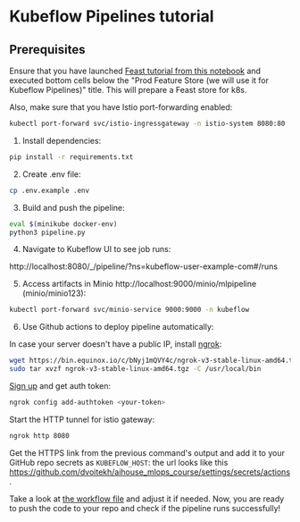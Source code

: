 # Kubeflow Pipelines tutorial

## Prerequisites

Ensure that you have launched [Feast tutorial from this notebook](../../session4/feast/Feast.ipynb) and executed bottom cells below the "Prod Feature Store (we will use it for Kubeflow Pipelines)" title. This will prepare a Feast store for k8s.

Also, make sure that you have Istio port-forwarding enabled:

```bash
kubectl port-forward svc/istio-ingressgateway -n istio-system 8080:80
```

1. Install dependencies:

```bash
pip install -r requirements.txt
```

2. Create .env file:

```bash
cp .env.example .env
```

3. Build and push the pipeline:

```bash
eval $(minikube docker-env)
python3 pipeline.py
```

4. Navigate to Kubeflow UI to see job runs:

http://localhost:8080/_/pipeline/?ns=kubeflow-user-example-com#/runs


5. Access artifacts in Minio http://localhost:9000/minio/mlpipeline (minio/minio123):

```bash
kubectl port-forward svc/minio-service 9000:9000 -n kubeflow
```

6. Use Github actions to deploy pipeline automatically:

In case your server doesn't have a public IP, install [ngrok](https://ngrok.com/):

```bash
wget https://bin.equinox.io/c/bNyj1mQVY4c/ngrok-v3-stable-linux-amd64.tgz
sudo tar xvzf ngrok-v3-stable-linux-amd64.tgz -C /usr/local/bin
```

[Sign up](https://dashboard.ngrok.com/signup) and get auth token:

```bash
ngrok config add-authtoken <your-token>
```

Start the HTTP tunnel for istio gateway:

```bash
ngrok http 8080
```

Get the HTTPS link from the previous command's output and add it to your GitHub repo secrets as `KUBEFLOW_HOST`: the url looks like this https://github.com/dvoitekh/aihouse_mlops_course/settings/secrets/actions.

Take a look at [the workflow file](../../.github/workflows/deploy_pipeline.yaml) and adjust it if needed. Now, you are ready to push the code to your repo and check if the pipeline runs successfully!
